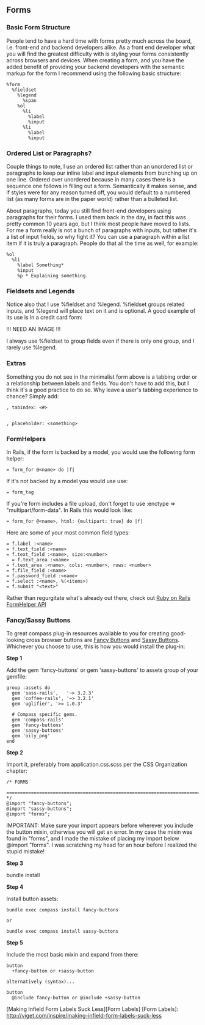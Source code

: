 Forms
-----

### Basic Form Structure

People tend to have a hard time with forms pretty much across the board, i.e. front-end and backend developers alike. As a front end developer what you will find the greatest difficulty with is styling your forms consistently across browsers and devices. When creating a form, and you have the added benefit of providing your backend developers with the semantic markup for the form I recommend using the following basic structure:

    %form
      %fieldset
        %legend
          %span
        %ol
          %li
            %label
            %input
          %li
            %label
            %input

### Ordered List or Paragraphs?

Couple things to note, I use an ordered list rather than an unordered list or paragraphs to keep our inline label and input elements from bunching up on one line. Ordered over unordered because in many cases there is a sequence one follows in filling out a form. Semantically it makes sense, and if styles were for any reason turned off, you would default to a numbered list (as many forms are in the paper world) rather than a bulleted list.

About paragraphs, today you still find front-end developers using paragraphs for their forms. I used them back in the day, in fact this was pretty common 10 years ago, but I think most people have moved to lists. For me a form really is not a bunch of paragraphs with inputs, but rather it's a list of input fields, so why fight it? You can use a paragraph within a list item if it is truly a paragraph. People do that all the time as well, for example:

    %ol
      %li
        %label Something*
        %input
        %p * Explaining something.

### Fieldsets and Legends

Notice also that I use %fieldset and %legend. %fieldset groups related inputs, and %legend will place text on it and is optional. A good example of its use is in a credit card form:

!!! NEED AN IMAGE !!!

I always use %fieldset to group fields even if there is only one group, and I rarely use %legend.

### Extras

Something you do not see in the minimalist form above is a tabbing order or a relationship between labels and fields. You don't have to add this, but I think it's a good practice to do so. Why leave a user's tabbing experience to chance? Simply add:

    , tabindex: <#>


    , placeholder: <something>


### FormHelpers

In Rails, if the form is backed by a model, you would use the following form helper:

    = form_for @<name> do |f|

If it's not backed by a model you would use use:

    = form_tag

If you're form includes a file upload, don't forget to use :enctype => "multipart/form-data". In Rails this would look like:

    = form_for @<name>, html: {multipart: true} do |f|

Here are some of your most common field types:

    = f.label :<name>
    = f.text_field :<name>
    = f.text_field :<name>, size:<number>
      = f.text_area :<name>
    = f.text_area :<name>, cols: <number>, rows: <number>
    = f.file_field :<name>
    = f.password_field :<name>
    = f.select :<name>, %(<items>)
    = f.submit "<text>"

Rather than regurgitate what's already out there, check out [Ruby on Rails FormHelper API][FormHelper API]

### Fancy/Sassy Buttons

To great compass plug-in resources available to you for creating good-looking cross browser buttons are [Fancy Buttons][] and [Sassy Buttons][]. Whichever you choose to use, this is how you would install the plug-in:

**Step 1**

Add the gem 'fancy-buttons' or gem 'sassy-buttons' to assets group of your gemfile:

    group :assets do
      gem 'sass-rails',   '~> 3.2.3'
      gem 'coffee-rails', '~> 3.2.1'
      gem 'uglifier', '>= 1.0.3'

      # Compass specific gems.
      gem 'compass-rails'
      gem 'fancy-buttons'
      gem 'sassy-buttons'
      gem 'oily_png'
    end

**Step 2**

Import it, preferably from application.css.scss per the CSS Organization chapter:

    /* FORMS
      ============================================================================ */
    @import "fancy-buttons";
    @import "sassy-buttons";
    @import "forms";

IMPORTANT: Make sure your import appears before wherever you include the button mixin, otherwise you will get an error. In my case the mixin was found in "forms", and I made the mistake of placing my import below @import "forms". I was scratching my head for an hour before I realized the stupid mistake!

**Step 3**

bundle install

**Step 4**

Install button assets:

    bundle exec compass install fancy-buttons

    or

    bundle exec compass install sassy-buttons

**Step 5**

Include the most basic mixin and expand from there:

    button
      +fancy-button or +sassy-button

    alternatively (syntax)...

    button
      @include fancy-button or @include +sassy-button

[FormHelper API]:       http://api.rubyonrails.org/classes/ActionView/Helpers/FormHelper.html
[Fancy Buttons]:        http://brandonmathis.com/projects/fancy-buttons/
[Sassy Buttons]:        http://jaredhardy.com/sassy-buttons/


[Making Infield Form Labels Suck Less][Form Labels]
[Form Labels]:          http://viget.com/inspire/making-infield-form-labels-suck-less
